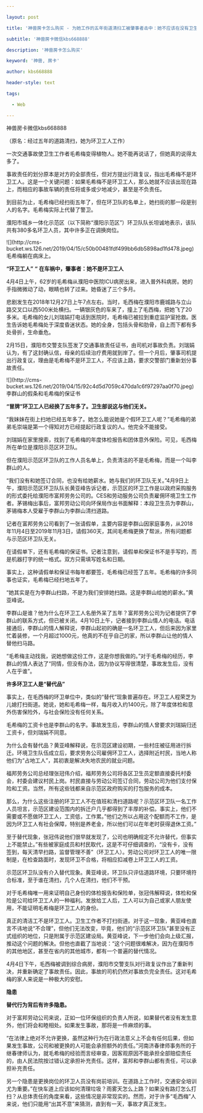 ---
layout: post
title: '神兽房卡怎么购买 - 为她工作的五年街道清扫工被肇事者击中：她不应该在没有卫生设施的道路上行走。'
subtitle: '神兽房卡微信kbs668888'
description: '神兽房卡怎么购买'
keyword: '神兽, 房卡'
author: kbs668888
header-style: text
tags:
  - Web
---
神兽房卡微信kbs668888

（原名：经过五年的道路清扫，她为环卫工人工作）

一次交通事故使卫生工作者毛希梅变得植物人。她不能再说话了，但她真的说得太多了。

事故责任的划分原本是对方的全部责任，但对方提出行政复议，指出毛希梅不是环卫工人。这是一个关键问题：如果毛希梅不是环卫工人，那么她就不应该出现在路上，而相应的事故车辆的责任将或多或少地减少，甚至是不负责任。

到目前为止，毛希梅已经扫街五年了，但在环卫队的名单上，她扫街的那一段是别人的名字。毛希梅实际上代替了警卫。

濮阳市城乡一体化示范区（以下简称“濮阳示范区”）环卫队队长坦诚地表示，该队共有380多名环卫人员，其中许多正在调换岗位。

![](http://cms-
bucket.ws.126.net/2019/04/15/c50b00481fdf499bb6db5898ad1fd478.jpeg)毛希梅躺在病床上。

 **“环卫工人”** **“** **在车祸中，肇事者：她不是环卫工人**

4月4日上午，62岁的毛希梅从濮阳中医院ICU病房出来，进入普外科病房。她的手指微微动了动，眼睛也转了过来。她昏迷了三个多月。

悲剧发生在2018年12月27日上午7点左右。当时，毛西梅在濮阳市鹿城路与立山路交叉口以西500米处横扫。一辆银灰色的车来了，撞上了毛西梅，把她飞了20多米。毛希梅的女儿刘瑞娟打电话到医院时，毛希梅已被拉到重症监护室抢救。医生告诉她毛希梅处于深度昏迷状态。她的全身，包括头骨和肋骨，自上而下都有多处骨折，生命垂危。

2月15日，濮阳市交警支队签发了交通事故责任证书，由司机对事故负责。刘瑞娟认为，有了这封确认信，母亲的后续治疗费用就到岸了。但一个月后，肇事司机提出行政复议，理由是毛希梅不是环卫工人，不应该上路，要求交警部门重新划分事故责任。

![](http://cms-
bucket.ws.126.net/2019/04/15/92c4d5d7059c470da1c6f97297aa0f70.jpeg)李群山的假条和毛希梅的保证书

 **“冒牌”环卫工人已经换了五年多了。卫生部说这与他们无关。**

“我妹妹在街上扫地已经五年多了。她怎么能说她是个假环卫工人呢？”毛希梅的弟弟毛崇端是第一个得知对方已经提起行政复议的人。他完全不能接受。

刘瑞娟在家里搜索，找到了毛希梅的年度体检报告和团体意外保险。可见，毛西梅所在单位是濮阳示范区环卫队。

但在濮阳示范区环卫队的工作人员名单上，负责清洁的不是毛希梅，而是一个叫李群山的人。

“我们没有和她签订合同，也没有给她薪水。她与我们的环卫队无关。”4月9日上午，濮阳示范区环卫队队长黄亚峰告诉记者，示范区的环卫工作是以政府采购服务的形式委托给濮阳市富邦劳务公司的。CES和劳动服务公司负责雇佣环境卫生工作者。茅锡梅出事后，富邦劳动公司向环保局作出书面解释：本段卫生员为李群山，茅锡梅本人受雇于李群山为李群山清扫道路。

记者在富邦劳务公司看到了一张请假单，主要内容是李群山因家庭事务，从2018年11月4日至2019年11月3日，请假360天，其间毛希梅更换了帮派，所有问题都与示范区环卫队无关。

在请假单下，还有毛希梅的保证书。记者注意到，请假单和保证书不是手写的，而是机器打字的统一格式。双方只需填写姓名和日期。

事实上，这种请假单和保证书每年都要签，毛希梅已经签了五年。毛希梅的许多同事也证实，毛希梅已经扫地五年了。

“她其实是在为李群山扫路，不是为我们安排她扫路。这是李群山给她的薪水。”黄亚峰说。

李群山是谁？他为什么在环卫工人名册外呆了五年？富邦劳务公司为记者提供了李群山的联系方式，但已被关闭。4月10日上午，记者接到李群山情人的电话。电话接通后，李群山的情人解释说，李群山起初的确是一名环卫工人，但后来因为家里忙着装修，一个月超过1000元，他真的不在乎自己的家，所以李群山让他的情人替他扫马路。

“毛希梅主动找我，说她想做这份工作，这是你想我做的。”对于毛希梅的经历，李群山的情人表达了“同情，但没有办法，因为协议写得很清楚，事故发生后，没有人在乎谁”。

 **许多环卫工人是“替代品”**

事实上，在毛西梅的环卫单位中，类似的“替代”现象普遍存在。环卫工人程荣芝为儿媳打扫街道。她说，她和毛希梅一样，每月收入约1400元，除了年度体检和意外伤害保险外，与社会保险没有任何关系。

毛希梅的工资卡也是李群山的名字。事故发生后，李群山的情人曾要求刘瑞娟归还工资卡，但刘瑞娟不同意。

为什么会有替代品？黄亚峰解释说，在示范区建设初期，一些村庄被征用进行拆迁。环境卫生队伍成立后，要求劳务公司雇佣环卫工人，选择附近村民，当地人称他们为“占地工人”，其初衷是解决失地农民的就业问题。

福邦劳务公司总经理张冠伟介绍，福邦劳务公司将各区卫生员定额直接委托村委会，村委会建议村民上岗。村民直接与劳动公司签订合同，劳动公司为他们支付保险和工资。当然，所有这些钱都来自示范区政府购买的打包服务的成本。

那么，为什么这些注册的环卫工人不在值班和清扫道路呢？示范区环卫队一名工作人员坦言，示范区建设范围内的拆迁户几乎都得到了丰厚的补偿。事实上，他们不需要或不愿做环卫工人，工资低，工作累。”他们之所以占用这个配额而不工作，是因为环卫工人有社会保障，特别是养老金，所以他们可以在年老时获得退休工资。”

至于替代现象，张冠伟说他们很早就发现了，公司也明确规定不允许替代，但事实上不能禁止。”有些被家庭成员和村民取代，这是不可仔细调查的，“没有卡，没有签到，每天清早扫路，监督管理不善”（环卫工人）。劳动公司对环卫工人的唯一限制是，在检查路面时，发现环卫不合格，将相应扣减卷上环卫工人的工资。

示范区环卫队没有介入替代现象。黄亚峰说，环卫队只评估道路环境，只要环境符合标准，至于谁在清扫，几个人在清扫，他们不干预。

对于毛希梅唯一用来证明自己身份的体检报告和保险单，张冠伟解释说，体检和保险是公司给环卫工人的一种福利。发放给工人后，工人可以为自己或家人朋友使用，不能证明毛希梅是环卫工人的身份。

真正的清洁工不是环卫工人。卫生工作者不打扫街道。对于这一现象，黄亚峰也直言不讳地说“不合理”，但他们无法改变，毕竟，他们的“示范区环卫队”甚至没有正式组织的地位，只是附属于示范区建设局。黄亚峰说，下一步他们会向上级汇报，推动这个问题的解决。但他也直截了当地说：“这个问题很难解决，因为在濮阳市的其他地区，甚至在省内的其他城市，都有一个普遍的替代情况。

4月4日下午，毛西梅被调到综合病房，濮阳市交警支队对行政复议作出了重新判决，并重新确定了事故责任。因此，事故的司机仍然对事故负完全责任。这对毛希梅的家人来说是一种极大的安慰。

 **隐患**

 **替代行为背后有许多隐患。**

对于富邦劳动公司来说，正如一位环保组织的负责人所说，如果替代者没有发生意外，他们将会和睦相处。如果发生事故，那将是一件麻烦的事。

“在法律上绝对不允许更换，虽然这种行为在行政法意义上不会有任何后果，但如果发生事故，公司和被更换的人可能会承担额外的责任。”河南济春律师事务所的于继春律师认为，就毛希梅的经验而言经审查，因客观原因不能承担全部赔偿责任的，由人民法院按过错认定承担补充责任。这样，富邦和李群山都有责任，可以承担补充责任。

另一个隐患是更换岗位的环卫人员没有岗前培训。在道路上工作时，交通安全培训尤为重要。”在快车道上应该如何清理垃圾？雨雾天怎么上路？如果没有路灯怎么打扫？从总体责任的角度来看，这些情况是非常现实的。然而，对于许多“毛西梅”人来说，他们只能用“出其不意”来猜测，直到有一天，事故才真正发生。

